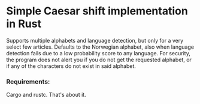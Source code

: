 # Simple Caesar shift implementation in Rust

Supports multiple alphabets and language detection, but only for a very select few articles. Defaults to the Norwegian alphabet, also when language detection fails due to a low probability score to any language. For security, the program does not alert you if you do not get the requested alphabet, or if any of the characters do not exist in said alphabet.  

### Requirements:

Cargo and rustc. That's about it. 
